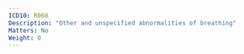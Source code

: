 ```yaml
---
ICD10: R068
Description: "Other and unspecified abnormalities of breathing"
Matters: No
Weight: 0
---
```

